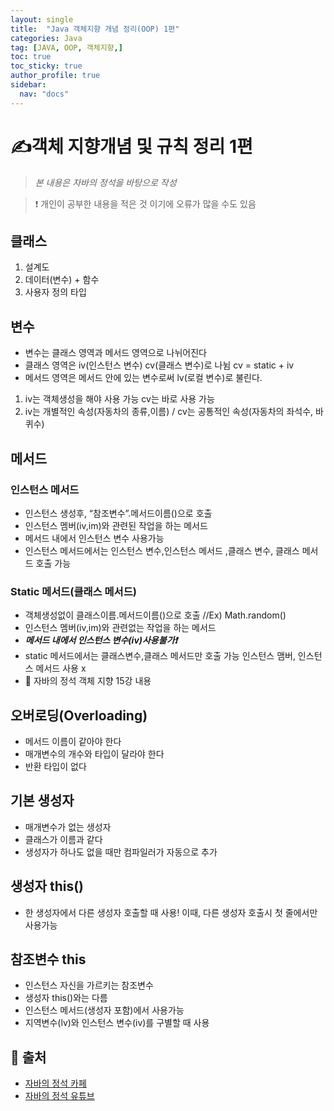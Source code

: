 ```yaml
---
layout: single
title:  "Java 객체지향 개념 정리(OOP) 1편"
categories: Java
tag: [JAVA, OOP, 객체지향,]
toc: true
toc_sticky: true
author_profile: true
sidebar:
  nav: "docs"
---
```


# ✍객체 지향개념 및 규칙 정리 1편

<!--Quote-->
> *본 내용은 자바의 정석을 바탕으로 작성*

> ❗ 개인이 공부한 내용을 적은 것 이기에 오류가 많을 수도 있음

## 클래스

1. 설계도
2. 데이터(변수)  + 함수
3. 사용자 정의 타입

## 변수

- 변수는 클래스 영역과 메서드 영역으로 나뉘어진다
- 클래스 영역은 iv(인스턴스 변수) cv(클래스 변수)로 나뉨 cv = static + iv
- 메서드 영역은 메서드 안에 있는 변수로써 lv(로컬 변수)로 불린다.

<script src="https://gist.github.com/kimyeong96/3d22a365868830758c1d7b561bdd6872.js"></script>

1. iv는 객체생성을 해야 사용 가능 cv는 바로 사용 가능
2. iv는 개별적인 속성(자동차의 종류,이름) / cv는 공통적인 속성(자동차의 좌석수, 바퀴수)


## 메서드

<script src="https://gist.github.com/kimyeong96/c55c444ad4d5f2e2a1d01887379ead40.js"></script>

### 인스턴스 메서드

- 인스턴스 생성후, “참조변수”.메서드이름()으로 호출
- 인스턴스 멤버(iv,im)와 관련된 작업을 하는 메서드
- 메서드 내에서 인스턴스 변수 사용가능
- 인스턴스 메서드에서는 인스턴스 변수,인스턴스 메서드 ,클래스 변수, 클래스 메서드 호출 가능

### Static 메서드(클래스 메서드)

- 객체생성없이 클래스이름.메서드이름()으로 호출 //Ex) Math.random()
- 인스턴스 멤버(iv,im)와 관련없는 작업을 하는 메서드
- ***<span stlye='background-color: #fff5b1'>메서드 내에서 인스턴스 변수(iv)사용불가</span>❗***
- static 메서드에서는 클래스변수,클래스 메서드만 호출 가능 인스턴스 맴버, 인스턴스 메서드 사용 x
- 📄 자바의 정석 객체 지향 15강 내용

## 오버로딩(Overloading)

- 메서드 이름이 같아야 한다
- 매개변수의 개수와 타입이 달라야 한다
- 반환 타입이 없다

## 기본 생성자

- 매개변수가 없는 생성자
- 클래스가 이름과 같다
- 생성자가 하나도 없을 때만 컴파일러가 자동으로 추가

<script src="https://gist.github.com/kimyeong96/97d9395cb650bc94057376b062d1079d.js"></script>

## 생성자 this()

- 한 생성자에서 다른 생성자 호출할 때 사용! 이때,  다른 생성자 호출시 첫 줄에서만 사용가능

<script src="https://gist.github.com/kimyeong96/9e4b8d2ac0151e4fa5eaa1c2bafcb415.js"></script>

## 참조변수 this

- 인스턴스 자신을 가르키는 참조변수
- 생성자 this()와는 다름
- 인스턴스 메서드(생성자 포함)에서 사용가능
- 지역변수(lv)와 인스턴스 변수(iv)를 구별할 때 사용

<script src="https://gist.github.com/kimyeong96/c2bc786ba28d71ca27c6c0d457c963a3.js"></script>
## 📑 출처

 - [자바의 정석 카페](https://cafe.naver.com/javachobostudy)
 - [자바의 정석 유튜브](https://www.youtube.com/user/MasterNKS)